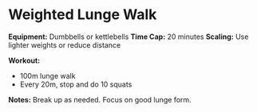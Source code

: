 # Weighted Lunge Walk

**Equipment:** Dumbbells or kettlebells
**Time Cap:** 20 minutes
**Scaling:** Use lighter weights or reduce distance

**Workout:**
- 100m lunge walk
- Every 20m, stop and do 10 squats

**Notes:**
Break up as needed. Focus on good lunge form.
